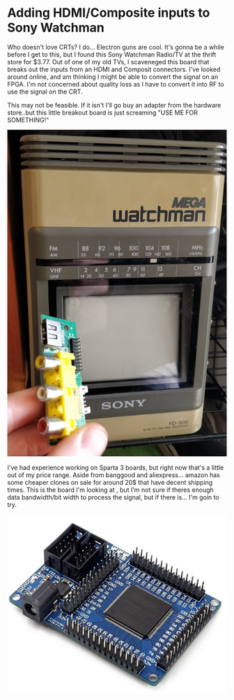 # Adding HDMI/Composite inputs to Sony Watchman

Who doesn't love CRTs? I do... Electron guns are cool. It's gonna be a while before I get to this, 
but I found this Sony Watchman Radio/TV at the thrift store for $3.77. Out of one of my old TVs,
I scaveneged this board that breaks out the inputs from an HDMI and Composit connectors. I've looked around 
online, and am thinking I might be able to convert the signal on an FPGA. I'm not concerned about quality loss
as I have to convert it into RF to use the signal on the CRT. 

This may not be feasible. If it isn't I'll go buy an adapter from the hardware store..but this little breakout board is just screaming "USE ME FOR SOMETHING!"

![Sony Watchman and HDMI interface from a Coby TV](https://github.com/kbickham/Sony-Watchman-add-HDMI-and-Composite-Inputs/blob/master/sony%20watchman.jpg)

I've had experience working on Sparta 3 boards, but right now that's a little out of my price range. Aside from banggood and aliexpress... amazon has some cheaper clones on sale for around 20$ that have decent shipping times. This is the board I'm looking at , but I'm not sure if theres enough data bandwidth/bit width to process the signal, but if there is... I'm goin to try.

![Cyclone II FPGA Board](https://github.com/kbickham/Sony-Watchman-add-HDMI-and-Composite-Inputs/blob/master/fpga.PNG)
 
